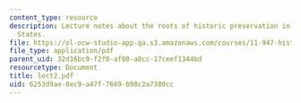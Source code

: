 ```yaml
---
content_type: resource
description: Lecture notes about the roots of historic preservation in the United
  States.
file: https://ol-ocw-studio-app-qa.s3.amazonaws.com/courses/11-947-history-and-theory-of-historic-preservation-spring-2007/6253d9ae8ec9a47f7669b98c2a7380cc_lect2.pdf
file_type: application/pdf
parent_uid: 32d16bc9-f2f0-af80-a8cc-17ceef1344bd
resourcetype: Document
title: lect2.pdf
uid: 6253d9ae-8ec9-a47f-7669-b98c2a7380cc
---
```

